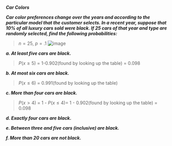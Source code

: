 ***Car Colors***

***Car color preferences change over the years and according to the particular model that the customer selects. In a recent year, suppose that 10% of all luxury cars sold were black. If 25 cars of that year and type are randomly selected, find the following probabilities:***

> $n=25$, $p=.1$
> ![image](https://github.com/user-attachments/assets/9cceb90e-483b-44e7-bcb5-10557243ac11)

***a. At least five cars are black.***

>$P(x \geq 5)$ = 1-0.902(found by looking up the table) = 0.098

***b. At most six cars are black.***

>$P(x \leq 6)$ = 0.991(found by looking up the table)

***c. More than four cars are black.***

>$P(x > 4)$ = 1 - $P(x \leq 4)$= 1 - 0.902(found by looking up the table) = 0.098

***d. Exactly four cars are black.***

***e. Between three and five cars (inclusive) are black.***

***f. More than 20 cars are not black.***
